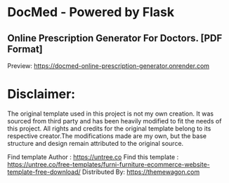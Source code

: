 # DocMed - Powered by Flask 
## Online Prescription Generator For Doctors. [PDF Format]

Preview: https://docmed-online-prescription-generator.onrender.com

# Disclaimer:
The original template used in this project is not my own creation. It was sourced from third party and has been heavily modified to fit the needs of this project. All rights and credits for the original template belong to its respective creator.The modifications made are my own, but the base structure and design remain attributed to the original source.

Find template Author : https://untree.co 
Find this template : https://untree.co/free-templates/furni-furniture-ecommerce-website-template-free-download/
Distributed By: https://themewagon.com